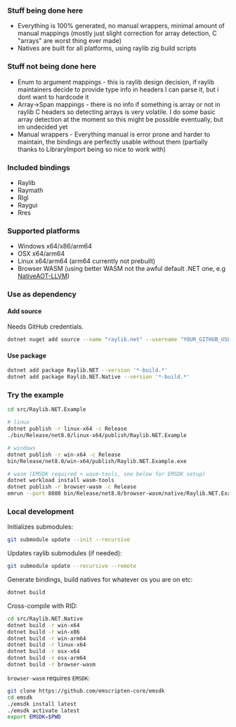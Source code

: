 ### Stuff being done here

- Everything is 100% generated, no manual wrappers, minimal amount of manual mappings (mostly just slight correction for array detection, C "arrays" are worst thing ever made)
- Natives are built for all platforms, using raylib zig build scripts

### Stuff not being done here

- Enum to argument mappings - this is raylib design decision, if raylib maintainers decide to provide type info in headers I can parse it, but i dont want to hardcode it
- Array->Span mappings - there is no info if something is array or not in raylib C headers so detecting arrays is very volatile. I do some basic array detection at the moment so this might be possible eventually, but im undecided yet
- Manual wrappers - Everything manual is error prone and harder to maintain, the bindings are perfectly usable without them (partially thanks to LibraryImport being so nice to work with)

### Included bindings

- Raylib
- Raymath
- Rlgl
- Raygui
- Rres

### Supported platforms

- Windows x64/x86/arm64
- OSX x64/arm64
- Linux x64/arm64 (arm64 currently not prebuilt)
- Browser WASM (using better WASM not the awful default .NET one, e.g [NativeAOT-LLVM](https://github.com/dotnet/runtimelab/tree/feature/NativeAOT-LLVM))

### Use as dependency

#### Add source

Needs GitHub credentials.

```sh
dotnet nuget add source --name "raylib.net" --username "YOUR_GITHUB_USERNAME" --password "YOUR_GITHUB_TOKEN" --store-password-in-clear-text "https://nuget.pkg.github.com/deathbeam/index.json"
```

#### Use package

```sh
dotnet add package Raylib.NET --version '*-build.*'
dotnet add package Raylib.NET.Native --version '*-build.*'
```

### Try the example

```sh
cd src/Raylib.NET.Example

# linux
dotnet publish -r linux-x64 -c Release
./bin/Release/net8.0/linux-x64/publish/Raylib.NET.Example

# windows
dotnet publish -r win-x64 -c Release
bin/Release/net8.0/win-x64/publish/Raylib.NET.Example.exe

# wasm (EMSDK required + wasm-tools, see below for EMSDK setup)
dotnet workload install wasm-tools
dotnet publish -r browser-wasm -c Release
emrun --port 8080 bin/Release/net8.0/browser-wasm/native/Raylib.NET.Example.html
```

### Local development

Initializes submodules:

```sh
git submodule update --init --recursive
```

Updates raylib submodules (if needed):

```sh
git submodule update --recursive --remote
```

Generate bindings, build natives for whatever os you are on etc:

```sh
dotnet build
```

Cross-compile with RID:

```sh
cd src/Raylib.NET.Native
dotnet build -r win-x64
dotnet build -r win-x86
dotnet build -r win-arm64
dotnet build -r linux-x64
dotnet build -r osx-x64
dotnet build -r osx-arm64
dotnet build -r browser-wasm
```

`browser-wasm` requires `EMSDK`:

```sh
git clone https://github.com/emscripten-core/emsdk
cd emsdk
./emsdk install latest
./emsdk activate latest
export EMSDK=$PWD
```
